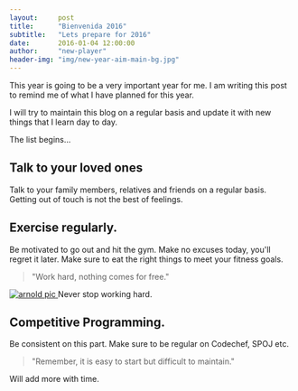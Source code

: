 ```yaml
---
layout:     post
title:      "Bienvenida 2016"
subtitle:   "Lets prepare for 2016"
date:       2016-01-04 12:00:00
author:     "new-player"
header-img: "img/new-year-aim-main-bg.jpg"
---
```


<p>This year is going to be a very important year for me. I am writing this post to remind me of what I have planned for this year.</p>

<p>I will try to maintain this blog on a regular basis and update it with new things that I learn day to day.</p>

<p>The list begins...</p>

<h2 class="section-heading">Talk to your loved ones</h2>

<p>Talk to your family members, relatives and friends on a regular basis. Getting out of touch is not the best of feelings.</p>

<!-- <blockquote>The dreams of yesterday are the hopes of today and the reality of tomorrow. Science has not yet mastered prophecy. We predict too much for the next year and yet far too little for the next ten.</blockquote> -->

<h2 class="section-heading">Exercise regularly.</h2>

<p>Be motivated to go out and hit the gym. Make no excuses today, you'll regret it later. Make sure to eat the right things to meet your fitness goals.</p>

<blockquote>"Work hard, nothing comes for free."</blockquote>

<a href="#">
    <img src="{{ site.baseurl }}/img/arnold-inclined-press.jpg" alt="arnold pic">
</a>
<span class="caption text-muted">Never stop working hard.</span>

<h2 class="section-heading">Competitive Programming.</h2>

<p>Be consistent on this part. Make sure to be regular on Codechef, SPOJ etc.</p>

<blockquote>"Remember, it is easy to start but difficult to maintain."</blockquote>

<p>Will add more with time.</p>


